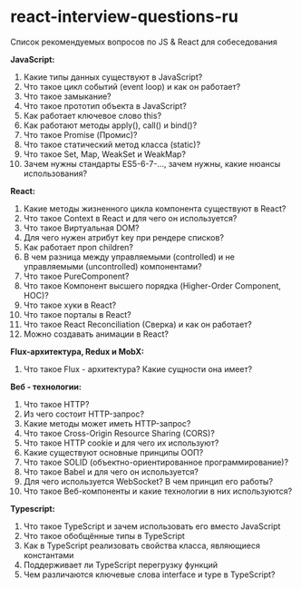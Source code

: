 # react-interview-questions-ru
Список рекомендуемых вопросов по JS &amp; React для собеседования

**JavaScript:**
1. Какие типы данных существуют в JavaScript?
1. Что такое цикл событий (event loop) и как он работает?
1. Что такое замыкание?
1. Что такое прототип объекта в JavaScript?
1. Как работает ключевое слово this?
1. Как работают методы apply(), call() и bind()?
1. Что такое Promise (Промис)?
1. Что такое статический метод класса (static)?
1. Что такое Set, Map, WeakSet и WeakMap?
1. Зачем нужны стандарты ES5-6-7-..., зачем нужны, какие нюансы использования?

**React:**
1. Какие методы жизненного цикла компонента существуют в React?
1. Что такое Context в React и для чего он используется?
1. Что такое Виртуальная DOM?
1. Для чего нужен атрибут key при рендере списков?
1. Как работает проп children?
1. В чем разница между управляемыми (controlled) и не управляемыми (uncontrolled) компонентами?
1. Что такое PureComponent?
1. Что такое Компонент высшего порядка (Higher-Order Component, HOC)?
1. Что такое хуки в React?
1. Что такое порталы в React?
1. Что такое React Reconciliation (Cверка) и как он работает?
1. Можно создавать анимации в React?

**Flux-архитектура, Redux и MobX:**
1. Что такое Flux - архитектура? Какие сущности она имеет?

**Веб - технологии:**
1. Что такое HTTP?
1. Из чего состоит HTTP-запрос?
1. Какие методы может иметь HTTP-запрос?
1. Что такое Cross-Origin Resource Sharing (CORS)?
1. Что такое HTTP cookie и для чего их используют?
1. Какие существуют основные принципы ООП?
1. Что такое SOLID (объектно-ориентированное программирование)?
1. Что такое Babel и для чего он используется?
1. Для чего используется WebSocket? В чем принцип его работы?
1. Что такое Веб-компоненты и какие технологии в них используются?

**Typescript:**
1. Что такое TypeScript и зачем использовать его вместо JavaScript
1. Что такое обобщённые типы в TypeScript
1. Как в TypeScript реализовать свойства класса, являющиеся константами
1. Поддерживает ли TypeScript перегрузку функций
1. Чем различаются ключевые слова interface и type в TypeScript?
